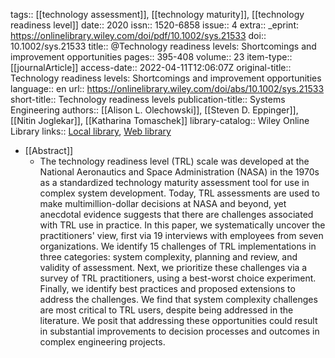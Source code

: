 tags:: [[technology assessment]], [[technology maturity]], [[technology readiness level]]
date:: 2020
issn:: 1520-6858
issue:: 4
extra:: _eprint: https://onlinelibrary.wiley.com/doi/pdf/10.1002/sys.21533
doi:: 10.1002/sys.21533
title:: @Technology readiness levels: Shortcomings and improvement opportunities
pages:: 395-408
volume:: 23
item-type:: [[journalArticle]]
access-date:: 2022-04-11T12:06:07Z
original-title:: Technology readiness levels: Shortcomings and improvement opportunities
language:: en
url:: https://onlinelibrary.wiley.com/doi/abs/10.1002/sys.21533
short-title:: Technology readiness levels
publication-title:: Systems Engineering
authors:: [[Alison L. Olechowski]], [[Steven D. Eppinger]], [[Nitin Joglekar]], [[Katharina Tomaschek]]
library-catalog:: Wiley Online Library
links:: [Local library](zotero://select/library/items/ED8NSY99), [Web library](https://www.zotero.org/users/6520516/items/ED8NSY99)

- [[Abstract]]
	- The technology readiness level (TRL) scale was developed at the National Aeronautics and Space Administration (NASA) in the 1970s as a standardized technology maturity assessment tool for use in complex system development. Today, TRL assessments are used to make multimillion-dollar decisions at NASA and beyond, yet anecdotal evidence suggests that there are challenges associated with TRL use in practice. In this paper, we systematically uncover the practitioners' view, first via 19 interviews with employees from seven organizations. We identify 15 challenges of TRL implementations in three categories: system complexity, planning and review, and validity of assessment. Next, we prioritize these challenges via a survey of TRL practitioners, using a best-worst choice experiment. Finally, we identify best practices and proposed extensions to address the challenges. We find that system complexity challenges are most critical to TRL users, despite being addressed in the literature. We posit that addressing these opportunities could result in substantial improvements to decision processes and outcomes in complex engineering projects.